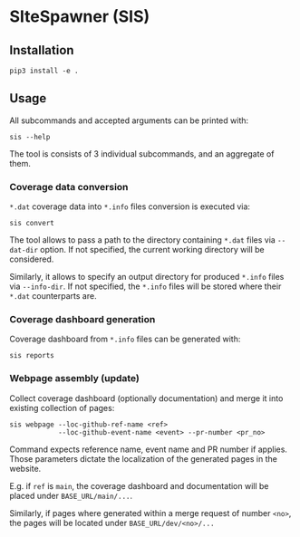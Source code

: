 # SIteSpawner (SIS)

## Installation

```
pip3 install -e .
```

## Usage

All subcommands and accepted arguments can be printed with:

```
sis --help
```

The tool is consists of 3 individual subcommands, and an aggregate of them. 

### Coverage data conversion

`*.dat` coverage data into `*.info` files conversion is executed via:

```
sis convert
```

The tool allows to pass a path to the directory containing `*.dat` files via `--dat-dir` option. If not specified, the current working directory will be considered.

Similarly, it allows to specify an output directory for produced `*.info` files via `--info-dir`. If not specified, the `*.info` files will be stored where their `*.dat` counterparts are. 

### Coverage dashboard generation

Coverage dashboard from `*.info` files can be generated with:

```
sis reports
```

### Webpage assembly (update)

Collect coverage dashboard (optionally documentation) and merge it into existing collection of pages:

```
sis webpage --loc-github-ref-name <ref>
            --loc-github-event-name <event> --pr-number <pr_no>
```

Command expects reference name, event name and PR number if applies.
Those parameters dictate the localization of the generated pages in the website.

E.g. if `ref` is `main`, the coverage dashboard and documentation will be placed under `BASE_URL/main/...`. 

Similarly, if pages where generated within a merge request of number `<no>`, the pages will be located under `BASE_URL/dev/<no>/...`